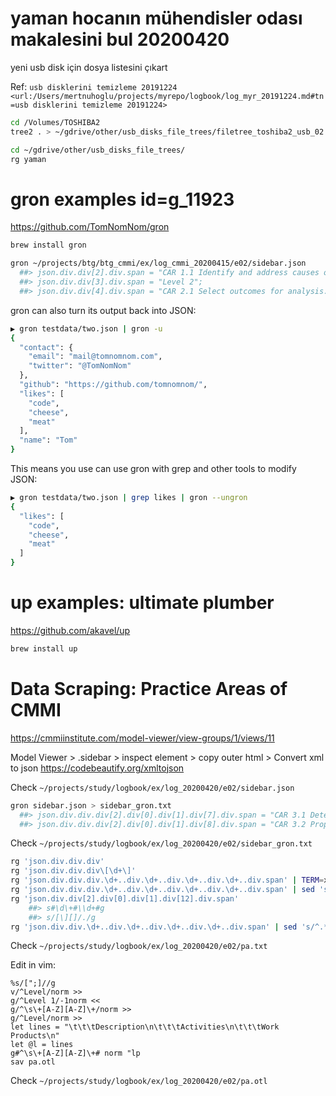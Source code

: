 
# yaman hocanın mühendisler odası makalesini bul 20200420 

yeni usb disk için dosya listesini çıkart

Ref: `usb disklerini temizleme 20191224 <url:/Users/mertnuhoglu/projects/myrepo/logbook/log_myr_20191224.md#tn=usb disklerini temizleme 20191224>`

``` bash
cd /Volumes/TOSHIBA2
tree2 . > ~/gdrive/other/usb_disks_file_trees/filetree_toshiba2_usb_02.otl
``` 

``` bash
cd ~/gdrive/other/usb_disks_file_trees/
rg yaman
``` 

# gron examples id=g_11923

https://github.com/TomNomNom/gron 

``` bash
brew install gron
``` 

``` bash
gron ~/projects/btg/btg_cmmi/ex/log_cmmi_20200415/e02/sidebar.json
  ##> json.div.div[2].div.span = "CAR 1.1 Identify and address causes of selected outcomes.";
  ##> json.div.div[3].div.span = "Level 2";
  ##> json.div.div[4].div.span = "CAR 2.1 Select outcomes for analysis.";
``` 

gron can also turn its output back into JSON:

``` bash
▶ gron testdata/two.json | gron -u
{
  "contact": {
    "email": "mail@tomnomnom.com",
    "twitter": "@TomNomNom"
  },
  "github": "https://github.com/tomnomnom/",
  "likes": [
    "code",
    "cheese",
    "meat"
  ],
  "name": "Tom"
}
``` 

This means you use can use gron with grep and other tools to modify JSON:

``` bash
▶ gron testdata/two.json | grep likes | gron --ungron
{
  "likes": [
    "code",
    "cheese",
    "meat"
  ]
}
``` 

# up examples: ultimate plumber

https://github.com/akavel/up

``` bash
brew install up
``` 

# Data Scraping: Practice Areas of CMMI

https://cmmiinstitute.com/model-viewer/view-groups/1/views/11

Model Viewer > .sidebar > inspect element > copy outer html > Convert xml to json https://codebeautify.org/xmltojson 

Check `~/projects/study/logbook/ex/log_20200420/e02/sidebar.json`

``` bash
gron sidebar.json > sidebar_gron.txt
  ##> json.div.div.div[2].div[0].div[1].div[7].div.span = "CAR 3.1 Determine root causes of selected outcomes by following an organizational process.";
  ##> json.div.div.div[2].div[0].div[1].div[8].div.span = "CAR 3.2 Propose actions to address identified root causes.";
``` 

Check  `~/projects/study/logbook/ex/log_20200420/e02/sidebar_gron.txt`

``` bash
rg 'json.div.div.div'
rg 'json.div.div.div\[\d+\]'
rg 'json.div.div.div.\d+..div.\d+..div.\d+..div.\d+..div.span' | TERM=xterm up
rg 'json.div.div.div.\d+..div.\d+..div.\d+..div.\d+..div.span' | sed 's/^.*= //' > pa.txt
rg 'json.div.div[2].div[0].div[1].div[12].div.span'
	##> s#\d\+#\\d+#g
	##> s/[\][]/./g
rg 'json.div.div.\d+..div.\d+..div.\d+..div.\d+..div.span' | sed 's/^.*= //' > pa.txt
``` 

Check `~/projects/study/logbook/ex/log_20200420/e02/pa.txt`

Edit in vim:

``` vim
%s/[";]//g
v/^Level/norm >>
g/^Level 1/-1norm <<
g/^\s\+[A-Z][A-Z]\+/norm >>
g/^Level/norm >>
let lines = "\t\t\tDescription\n\t\t\tActivities\n\t\t\tWork Products\n"
let @l = lines
g#^\s\+[A-Z][A-Z]\+# norm "lp
sav pa.otl
``` 

Check `~/projects/study/logbook/ex/log_20200420/e02/pa.otl`

